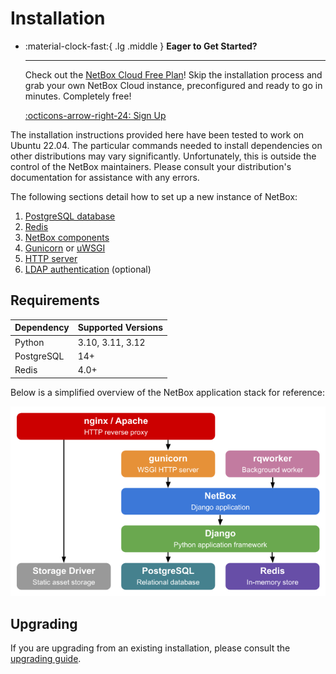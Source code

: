 # Installation

<div class="grid cards" markdown>

-   :material-clock-fast:{ .lg .middle } __Eager to Get Started?__

    ---

    Check out the [NetBox Cloud Free Plan](https://netboxlabs.com/free-netbox-cloud/)! Skip the installation process and grab your own NetBox Cloud instance, preconfigured and ready to go in minutes. Completely free!

    [:octicons-arrow-right-24: Sign Up](https://signup.netboxlabs.com/)

</div>

The installation instructions provided here have been tested to work on Ubuntu 22.04. The particular commands needed to install dependencies on other distributions may vary significantly. Unfortunately, this is outside the control of the NetBox maintainers. Please consult your distribution's documentation for assistance with any errors.

The following sections detail how to set up a new instance of NetBox:

1. [PostgreSQL database](1-postgresql.md)
1. [Redis](2-redis.md)
3. [NetBox components](3-netbox.md)
4. [Gunicorn](4a-gunicorn.md) or [uWSGI](4b-uwsgi.md)
5. [HTTP server](5-http-server.md)
6. [LDAP authentication](6-ldap.md) (optional)

## Requirements

| Dependency | Supported Versions |
|------------|--------------------|
| Python     | 3.10, 3.11, 3.12   |
| PostgreSQL | 14+                |
| Redis      | 4.0+               |

Below is a simplified overview of the NetBox application stack for reference:

![NetBox UI as seen by a non-authenticated user](../media/installation/netbox_application_stack.png)

## Upgrading

If you are upgrading from an existing installation, please consult the [upgrading guide](upgrading.md).
